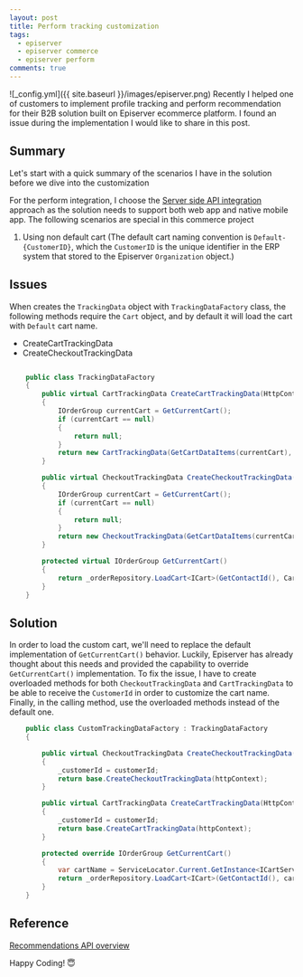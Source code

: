 ```yaml
---
layout: post
title: Perform tracking customization
tags:
  - episerver
  - episerver commerce
  - episerver perform
comments: true
---
```


![_config.yml]({{ site.baseurl }}/images/episerver.png)
Recently I helped one of customers to implement profile tracking and perform recommendation for their B2B solution built on Episerver ecommerce platform. I found an issue during the implementation I would like to share in this post.


## Summary

Let's start with a quick summary of the scenarios I have in the solution before we dive into the customization

For the perform integration, I choose the [Server side API integration](https://world.episerver.com/documentation/developer-guides/commerce/personalization/recommendations/server-side-api-integration/) approach as the solution needs to support both web app and native mobile app. The following scenarios are special in this commerce project

1. Using non default cart (The default cart naming convention is `Default-{CustomerID}`, which the `CustomerID` is the unique identifier in the ERP system that stored to the Episerver `Organization` object.)

## Issues

When creates the `TrackingData` object with `TrackingDataFactory` class, the following methods require the `Cart` object, and by default it will load the cart with `Default` cart name.

* CreateCartTrackingData
* CreateCheckoutTrackingData

```c#

    public class TrackingDataFactory
    {
        public virtual CartTrackingData CreateCartTrackingData(HttpContextBase httpContext)
        {
            IOrderGroup currentCart = GetCurrentCart();
            if (currentCart == null)
            {
                return null;
            }
            return new CartTrackingData(GetCartDataItems(currentCart), currentCart.Currency.CurrencyCode, _languageResolver.GetPreferredCulture().Name, GetRequestData(httpContext), GetCommerceUserData(httpContext));
        }

        public virtual CheckoutTrackingData CreateCheckoutTrackingData(HttpContextBase httpContext)
        {
            IOrderGroup currentCart = GetCurrentCart();
            if (currentCart == null)
            {
                return null;
            }
            return new CheckoutTrackingData(GetCartDataItems(currentCart), currentCart.Currency.CurrencyCode, currentCart.GetSubTotal(_orderGroupCalculator).Amount, currentCart.GetShippingSubTotal(_orderGroupCalculator).Amount, currentCart.GetTotal(_orderGroupCalculator).Amount, _languageResolver.GetPreferredCulture().Name, GetRequestData(httpContext), GetCommerceUserData(httpContext));
        }              

        protected virtual IOrderGroup GetCurrentCart()
        {
            return _orderRepository.LoadCart<ICart>(GetContactId(), Cart.DefaultName, _currentMarket);
        }
    }
```

## Solution
In order to load the custom cart, we'll need to replace the default implementation of `GetCurrentCart()` behavior. Luckily, Episerver has already thought about this needs and provided the capability to override `GetCurrentCart()` implementation. To fix the issue, I have to create overloaded methods for both `CheckoutTrackingData` and `CartTrackingData` to be able to receive the `CustomerId` in order to customize the cart name. Finally, in the calling method, use the overloaded methods instead of the default one. 


```c#
    public class CustomTrackingDataFactory : TrackingDataFactory
    {

        public virtual CheckoutTrackingData CreateCheckoutTrackingData(HttpContextBase httpContext, string customerId)
        {
            _customerId = customerId;
            return base.CreateCheckoutTrackingData(httpContext);
        }

        public virtual CartTrackingData CreateCartTrackingData(HttpContextBase httpContext, string customerId)
        {
            _customerId = customerId;
            return base.CreateCartTrackingData(httpContext);
        }

        protected override IOrderGroup GetCurrentCart()
        {
            var cartName = ServiceLocator.Current.GetInstance<ICartService>().GetCustomerCartName(Cart.DefaultCartName, _customerId);
            return _orderRepository.LoadCart<ICart>(GetContactId(), cartName, _currentMarket);
        }
    }
```

## Reference

[Recommendations API overview](https://world.episerver.com/documentation/developer-guides/commerce/personalization/recommendations/an-API-overview/)


Happy Coding! 😇